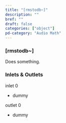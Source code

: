 ```yaml
---
title: "[rmstodb~]"
description: ""
bref: ""
draft: false
categories: ["object"]
pd-category: "Audio Math"
---
```


### [rmstodb~]

Does something.

### Inlets & Outlets

inlet 0

 - dummy

outlet 0

 - dummy
 
